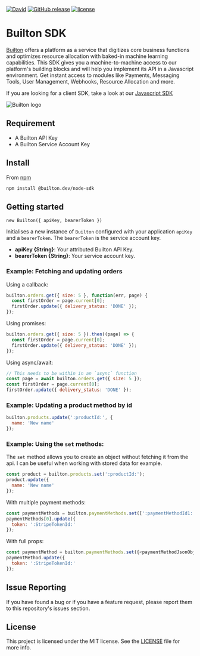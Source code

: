 [![David](https://img.shields.io/david/BuiltonDev/node-sdk.svg?style=flat-square)](https://david-dm.org/BuiltonDev/node-sdk)
[![GitHub release](https://img.shields.io/github/release/BuiltonDev/node-sdk.svg?style=flat-square)](https://github.com/BuiltonDev/node-sdk/releases)
[![license](https://img.shields.io/github/license/BuiltonDev/node-sdk.svg?style=flat-square)](LICENSE.md)

# Builton SDK

[Builton](https://www.builton.dev) offers a platform as a service that digitizes core business functions and optimizes resource allocation with baked-in machine learning capabilities. This SDK gives you a machine-to-machine access to our platform's building blocks and will help you implement its API in a Javascript environment.  Get instant access to modules like Payments, Messaging Tools, User Management, Webhooks, Resource Allocation and more.

If you are looking for a client SDK, take a look at our [Javascript SDK](https://github.com/BuiltonDev/javascript-sdk)

![Builton logo](https://res.cloudinary.com/dftspnwxo/image/upload/v1554131594/Builton_logo_positiv_wc3j7x.svg)



## Requirement

- A Builton API Key
- A Builton Service Account Key

## Install

From [npm](https://npmjs.org)

```sh
npm install @builton.dev/node-sdk
```


## Getting started

`new Builton({ apiKey, bearerToken })`

Initialises a new instance of `Builton` configured with your application `apiKey` and a `bearerToken`.
The `bearerToken` is the service account key.

- **apiKey {String}**: Your attributed Builton API Key.
- **bearerToken {String}**: Your service account key.


### Example: Fetching and updating orders

Using a callback:
```js
builton.orders.get({ size: 5 }, function(err, page) {
  const firstOrder = page.current[0];
  firstOrder.update({ delivery_status: 'DONE' });
});
```

Using promises:
```js
builton.orders.get({ size: 5 }).then((page) => {
  const firstOrder = page.current[0];
  firstOrder.update({ delivery_status: 'DONE' });
});
```

Using async/await:
```js
// This needs to be within in an `async` function
const page = await builton.orders.get({ size: 5 });
const firstOrder = page.current[0];
firstOrder.update({ delivery_status: 'DONE' });
```

### Example: Updating a product method by id

```js
builton.products.update(':productId:', {
  name: 'New name'
});
```

### Example: Using the `set` methods:

The `set` method allows you to create an object without fetching it from the api. I can be useful when working with stored data for example.

```js
const product = builton.products.set(':productId:');
product.update({
  name: 'New name'
});
```

With multiple payment methods:
```js
const paymentMethods = builton.paymentMethods.set([':paymentMethodId1:', ':paymentMethodId2:']);
paymentMethods[0].update({
  token: ':StripeTokenId:'
});
```

With full props:
```js
const paymentMethod = builton.paymentMethods.set({<paymentMethodJsonObject>});
paymentMethod.update({
  token: ':StripeTokenId:'
});
```


## Issue Reporting

If you have found a bug or if you have a feature request, please report them to this repository's issues section.

## License

This project is licensed under the MIT license. See the [LICENSE](LICENSE.md) file for more info.
